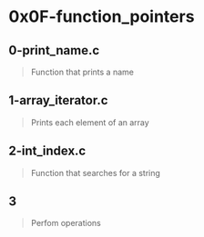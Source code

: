 # 0x0F-function_pointers

## 0-print_name.c
> Function that prints a name

## 1-array_iterator.c
> Prints each element of an array

## 2-int_index.c
> Function that searches for a string

## 3
> Perfom operations
